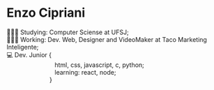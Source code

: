 # Enzo Cipriani 

👨🏻‍🎓 Studying: Computer Sciense at UFSJ; <br>
👨🏻‍💻 Working: Dev. Web, Designer and VideoMaker at Taco Marketing Inteligente; <br>
💻 Dev. Junior { <br>
&nbsp; &nbsp; &nbsp; &nbsp; &nbsp; &nbsp; &nbsp; &nbsp; &nbsp; &nbsp; &nbsp; &nbsp; &nbsp; &nbsp; html, css, javascript, c, python; <br> &nbsp; &nbsp; &nbsp; &nbsp; &nbsp; &nbsp; &nbsp; &nbsp; &nbsp; &nbsp; &nbsp; &nbsp; &nbsp; &nbsp; learning: react, node; <br>
&nbsp; &nbsp; &nbsp; &nbsp; &nbsp; &nbsp; &nbsp; &nbsp; &nbsp; &nbsp; &nbsp; &nbsp; &nbsp;}

